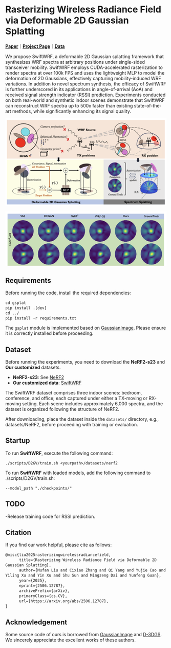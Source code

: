 # **Rasterizing Wireless Radiance Field via Deformable 2D Gaussian Splatting**

[**Paper**](https://arxiv.org/pdf/2506.12787)｜[**Project Page**](https://evan-sudo.github.io/swiftwrf/)｜[**Data**](https://1drv.ms/f/c/b1b302e6d09c4153/EpCJ4-YrQjZGgOMjYdWOFTQBQ9tqdCVqmRm-s7iU0mZkJA?e=iLQE6W)

We propose SwiftWRF, a deformable 2D Gaussian splatting framework that synthesizes WRF spectra at arbitrary positions under
single-sided transceiver mobility. SwiftWRF employs CUDA-accelerated rasterization to render spectra at over 100k FPS and uses the
lightweight MLP to model the deformation of 2D Gaussians, effectively capturing mobility-induced WRF variations. In addition to novel
spectrum synthesis, the efficacy of SwiftWRF is further underscored in its applications in angle-of-arrival (AoA) and received signal
strength indicator (RSSI) prediction. Experiments conducted on both real-world and synthetic indoor scenes demonstrate that
SwiftWRF can reconstruct WRF spectra up to 500x faster than existing state-of-the-art methods, while significantly enhancing its signal
quality.


![Overview of SwiftWRF.](./img/a.png)

![Visual comparison of SwiftWRF.](./img/b.png)
## **Requirements**

Before running the code, install the required dependencies:

```
cd gsplat
pip install .[dev]
cd ../
pip install -r requirements.txt
```

The `gsplat` module is implemented based on [GaussianImage](https://github.com/Xinjie-Q/GaussianImage). Please ensure it is correctly installed before proceeding.

## **Dataset**
Before running the experiments, you need to download the **NeRF2-s23** and **Our customized** datasets.  

- **NeRF2-s23**: See [NeRF2](https://github.com/XPengZhao/NeRF2?tab=readme-ov-file)
- **Our customized data**: [SwiftWRF](https://1drv.ms/f/c/b1b302e6d09c4153/EpCJ4-YrQjZGgOMjYdWOFTQBQ9tqdCVqmRm-s7iU0mZkJA?e=iLQE6W)


The SwiftWRF dataset comprises three indoor scenes: bedroom, conference, and office; each captured under either a TX-moving or RX-moving setting. Each scene includes approximately 6,000 spectra, and the dataset is organized following the structure of NeRF2.

After downloading, place the dataset inside the `datasets/` directory, e.g., datasets/NeRF2, before proceeding with training or evaluation.

## **Startup**
To run **SwiftWRF**, execute the following command:

```
./scripts/D2GV/train.sh <yourpath>/datasets/nerf2
```

To run **SwiftWRF** with loaded models, add the following command to ./scripts/D2GV/train.sh:

```
--model_path "./checkpoints/"
```
## **TODO**
-Release training code for RSSI prediction.

## **Citation**
If you find our work helpful, please cite as follows:
```
@misc{liu2025rasterizingwirelessradiancefield,
      title={Rasterizing Wireless Radiance Field via Deformable 2D Gaussian Splatting}, 
      author={Mufan Liu and Cixiao Zhang and Qi Yang and Yujie Cao and Yiling Xu and Yin Xu and Shu Sun and Mingzeng Dai and Yunfeng Guan},
      year={2025},
      eprint={2506.12787},
      archivePrefix={arXiv},
      primaryClass={cs.CV},
      url={https://arxiv.org/abs/2506.12787}, 
}
```


## Acknowledgement
Some source code of ours is borrowed from [GaussianImage](https://github.com/Xinjie-Q/GaussianImage) and [D-3DGS](https://github.com/ingra14m/Deformable-3D-Gaussians). We sincerely appreciate the excellent works of these authors.
